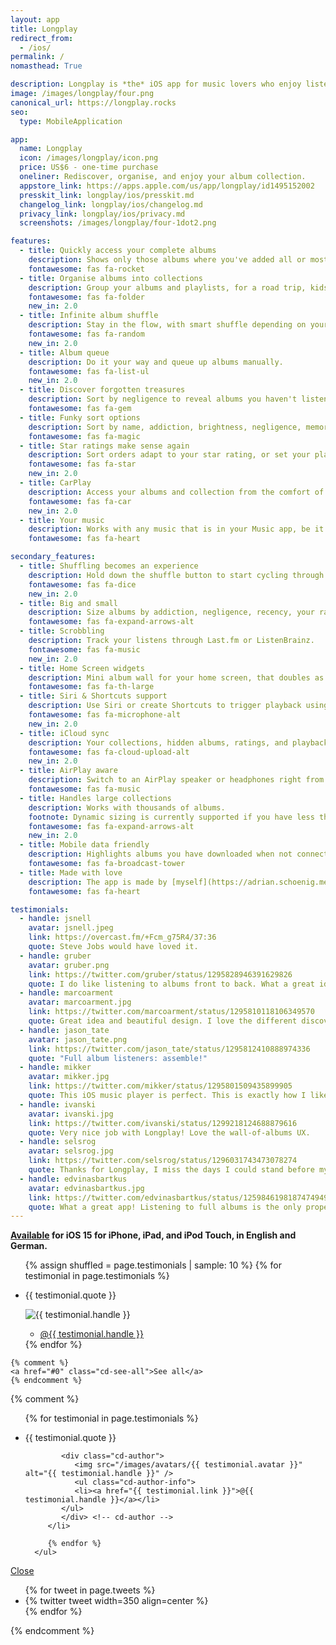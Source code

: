 ```yaml
---
layout: app
title: Longplay
redirect_from:
  - /ios/
permalink: /
nomasthead: True

description: Longplay is *the* iOS app for music lovers who enjoy listening to full albums, especially if they have a hard time isolating them in their music library. It provides a beautiful view of the album artworks of the (near) complete albums in their music library with one-tap access to play them.
image: /images/longplay/four.png
canonical_url: https://longplay.rocks
seo:
  type: MobileApplication

app:
  name: Longplay
  icon: /images/longplay/icon.png
  price: US$6 - one-time purchase
  oneliner: Rediscover, organise, and enjoy your album collection.
  appstore_link: https://apps.apple.com/us/app/longplay/id1495152002
  presskit_link: longplay/ios/presskit.md
  changelog_link: longplay/ios/changelog.md
  privacy_link: longplay/ios/privacy.md
  screenshots: /images/longplay/four-1dot2.png

features:
  - title: Quickly access your complete albums
    description: Shows only those albums where you've added all or most of the songs. Listen with a single tap.
    fontawesome: fas fa-rocket
  - title: Organise albums into collections
    description: Group your albums and playlists, for a road trip, kids, by language, live albums, you name it.
    fontawesome: fas fa-folder
    new_in: 2.0
  - title: Infinite album shuffle
    description: Stay in the flow, with smart shuffle depending on your current collection or sort order.
    fontawesome: fas fa-random
    new_in: 2.0
  - title: Album queue
    description: Do it your way and queue up albums manually.
    fontawesome: fas fa-list-ul
    new_in: 2.0
  - title: Discover forgotten treasures
    description: Sort by negligence to reveal albums you haven't listened to in a while but rated highly.
    fontawesome: fas fa-gem
  - title: Funky sort options
    description: Sort by name, addiction, brightness, negligence, memory, recency, or your ratings. Explained via a little in-app dictionary.
    fontawesome: fas fa-magic
  - title: Star ratings make sense again
    description: Sort orders adapt to your star rating, or set your playback to auto-skip songs below a certain rating. Rate right in the app.
    fontawesome: fas fa-star
    new_in: 2.0
  - title: CarPlay
    description: Access your albums and collection from the comfort of your driver's seat. Perfect for long road trips.
    fontawesome: fas fa-car
    new_in: 2.0
  - title: Your music
    description: Works with any music that is in your Music app, be it from Apple Music, iTunes purchases or manually synced.
    fontawesome: fas fa-heart

secondary_features:
  - title: Shuffling becomes an experience
    description: Hold down the shuffle button to start cycling through albums. Let go to pick. Swipe left/right to manually go back or forward through the albums.
    fontawesome: fas fa-dice
    new_in: 2.0
  - title: Big and small
    description: Size albums by addiction, negligence, recency, your ratings, or album length.
    fontawesome: fas fa-expand-arrows-alt
  - title: Scrobbling
    description: Track your listens through Last.fm or ListenBrainz.
    fontawesome: fas fa-music
    new_in: 2.0
  - title: Home Screen widgets
    description: Mini album wall for your home screen, that doubles as a "Feeling lucky" play button.
    fontawesome: fas fa-th-large
  - title: Siri & Shortcuts support
    description: Use Siri or create Shortcuts to trigger playback using Longplay from outside the app.
    fontawesome: fas fa-microphone-alt
    new_in: 2.0
  - title: iCloud sync
    description: Your collections, hidden albums, ratings, and playback statistics sync automatically using iCloud.
    fontawesome: fas fa-cloud-upload-alt
    new_in: 2.0
  - title: AirPlay aware
    description: Switch to an AirPlay speaker or headphones right from the Now Playing screen.
    fontawesome: fas fa-music
  - title: Handles large collections
    description: Works with thousands of albums.
    footnote: Dynamic sizing is currently supported if you have less than 1000 albums.
    fontawesome: fas fa-expand-arrows-alt
    new_in: 2.0
  - title: Mobile data friendly
    description: Highlights albums you have downloaded when not connected to Wi-Fi.
    fontawesome: fas fa-broadcast-tower
  - title: Made with love
    description: The app is made by [myself](https://adrian.schoenig.me) and I use it pretty much every day. I love feedback, read all and try to reply to everything, too.
    fontawesome: fas fa-heart

testimonials:
  - handle: jsnell
    avatar: jsnell.jpeg
    link: https://overcast.fm/+Fcm_g75R4/37:36
    quote: Steve Jobs would have loved it.
  - handle: gruber
    avatar: gruber.png
    link: https://twitter.com/gruber/status/1295828946391629826
    quote: I do like listening to albums front to back. What a great idea.
  - handle: marcoarment
    avatar: marcoarment.jpg
    link: https://twitter.com/marcoarment/status/1295810118106349570
    quote: Great idea and beautiful design. I love the different discoverability angles, especially Negligence.
  - handle: jason_tate
    avatar: jason_tate.png
    link: https://twitter.com/jason_tate/status/1295812410888974336
    quote: "Full album listeners: assemble!"
  - handle: mikker
    avatar: mikker.jpg
    link: https://twitter.com/mikker/status/1295801509435899905
    quote: This iOS music player is perfect. This is exactly how I like to play music; one record at a time, from start to finish. OUTSTANDING work, @nhawk!
  - handle: ivanski
    avatar: ivanski.jpg
    link: https://twitter.com/ivanski/status/1299218124688879616
    quote: Very nice job with Longplay! Love the wall-of-albums UX.
  - handle: selsrog
    avatar: selsrog.jpg
    link: https://twitter.com/selsrog/status/1296031743473078274
    quote: Thanks for Longplay, I miss the days I could stand before my collection to find forgotten treasures.
  - handle: edvinasbartkus
    avatar: edvinasbartkus.jpg
    link: https://twitter.com/edvinasbartkus/status/1259846198187474949?s=21
    quote: What a great app! Listening to full albums is the only proper way to consume great music.
---
```


**[Available](https://apps.apple.com/us/app/longplay/id1495152002) for iOS 15 for iPhone, iPad, and iPod Touch, in English and German.**

<div class="testimonials-wrapper">
  <div class="testimonials-flexslider">
    <ul class="testimonials-list slides">
      {% assign shuffled = page.testimonials | sample: 10 %}
      {% for testimonial in page.testimonials %}
      <li>
         <p>{{ testimonial.quote }}</p>
         <div class="testimonials-author">
            <img src="/images/avatars/{{ testimonial.avatar }}" alt="{{ testimonial.handle }}" />
            <ul class="testimonials-author-info">
               <li><a href="{{ testimonial.link }}">@{{ testimonial.handle }}</a></li>
            </ul>
         </div>
      </li>
      {% endfor %}
    </ul>

    {% comment %}
    <a href="#0" class="cd-see-all">See all</a>
    {% endcomment %}

  </div>
</div>

{% comment %}

<div class="cd-testimonials-all">
   <div class="cd-testimonials-all-wrapper">
      <ul>
         {% for testimonial in page.testimonials %}
         <li class="cd-testimonials-item">
            <p>{{ testimonial.quote }}</p>
        
            <div class="cd-author">
               <img src="/images/avatars/{{ testimonial.avatar }}" alt="{{ testimonial.handle }}" />
               <ul class="cd-author-info">
               <li><a href="{{ testimonial.link }}">@{{ testimonial.handle }}</a></li>
            </ul>
            </div> <!-- cd-author -->
         </li>

         {% endfor %}
      </ul>

   </div> <!-- cd-testimonials-all-wrapper -->

<a href="#0" class="close-btn">Close</a>

</div> <!-- cd-testimonials-all -->

<div class="flexslider">
  <ul class="slides">
    {% for tweet in page.tweets %}
      <li>{% twitter tweet width=350 align=center %}</li>
    {% endfor %}
  </ul>
</div>
{% endcomment %}
